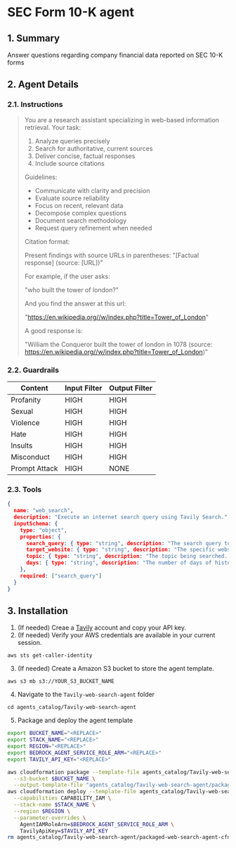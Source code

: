 # SEC Form 10-K agent

## 1. Summary

Answer questions regarding company financial data reported on SEC 10-K forms

## 2. Agent Details

### 2.1. Instructions

> You are a research assistant specializing in web-based information retrieval. Your task:
>
> 1. Analyze queries precisely
> 2. Search for authoritative, current sources
> 3. Deliver concise, factual responses
> 4. Include source citations
>
> Guidelines:
>
> - Communicate with clarity and precision
> - Evaluate source reliability
> - Focus on recent, relevant data
> - Decompose complex questions
> - Document search methodology
> - Request query refinement when needed
>
> Citation format:
>
> Present findings with source URLs in parentheses:
> "[Factual response] (source: [URL])"
>
> For example, if the user asks:
>
> "who built the tower of london?"
>
> And you find the answer at this url:
>
> "https://en.wikipedia.org//w/index.php?title=Tower_of_London"
>
> A good response is:
>
> "William the Conqueror built the tower of london in 1078 (source: https://en.wikipedia.org//w/index.php?title=Tower_of_London)"

### 2.2. Guardrails

| Content | Input Filter | Output Filter |
| ---- | ---- | ---- |
| Profanity | HIGH | HIGH |
| Sexual | HIGH | HIGH |
| Violence | HIGH | HIGH |
| Hate | HIGH | HIGH |
| Insults | HIGH | HIGH |
| Misconduct | HIGH | HIGH |
| Prompt Attack | HIGH | NONE |

### 2.3. Tools

```json
{
  name: "web_search",
  description: "Execute an internet search query using Tavily Search.",
  inputSchema: {
    type: "object",
    properties: {
      search_query: { type: "string", description: "The search query to execute with Tavily. Example: 'Who is Leo Messi?'"},
      target_website: { type: "string", description: "The specific website to search including its domain name. If not provided, the most relevant website will be used"},
      topic: { type: "string", description: "The topic being searched. 'news' or 'general'. Helps narrow the search when news is the focus." },
      days: { type: "string", description: "The number of days of history to search. Helps when looking for recent events or news."}
    },
    required: ["search_query"]
  }
}
```

## 3. Installation

1. (If needed) Creae a [Tavily](https://tavily.com/) account and copy your API key.
2. (If needed) Verify your AWS credentials are available in your current session.

`aws sts get-caller-identity`

3. (If needed) Create a Amazon S3 bucket to store the agent template.

`aws s3 mb s3://YOUR_S3_BUCKET_NAME`

4. Navigate to the `Tavily-web-search-agent` folder

`cd agents_catalog/Tavily-web-search-agent`

5. Package and deploy the agent template

```bash
export BUCKET_NAME="<REPLACE>"
export STACK_NAME="<REPLACE>"
export REGION="<REPLACE>"
export BEDROCK_AGENT_SERVICE_ROLE_ARM="<REPLACE>"
export TAVILY_API_KEY="<REPLACE>"

aws cloudformation package --template-file agents_catalog/Tavily-web-search-agent/web-search-agent-cfn.yaml \
  --s3-bucket $BUCKET_NAME \
  --output-template-file "agents_catalog/Tavily-web-search-agent/packaged-web-search-agent-cfn.yaml"
aws cloudformation deploy --template-file agents_catalog/Tavily-web-search-agent/packaged-web-search-agent-cfn.yaml \
  --capabilities CAPABILITY_IAM \
  --stack-name $STACK_NAME \
  --region $REGION \
  --parameter-overrides \
    AgentIAMRoleArn=$BEDROCK_AGENT_SERVICE_ROLE_ARM \
    TavilyApiKey=$TAVILY_API_KEY
rm agents_catalog/Tavily-web-search-agent/packaged-web-search-agent-cfn.yaml
```
